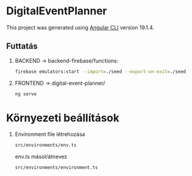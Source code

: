 # DigitalEventPlanner

This project was generated using [Angular CLI](https://github.com/angular/angular-cli) version 19.1.4.

## Futtatás
   1. BACKEND -> backend-firebase/functions:
      ```bash
      firebase emulators:start --import=./seed --export-on-exit=./seed
      ```

   2. FRONTEND -> digital-event-planner/
      ```bash
      ng serve
      ```


# Környezeti beállítások

1. Environment file létrehozása
   ```bash
   src/environments/env.ts
   ```
   env.ts másol/átnevez
   ```bash
   src/environments/environment.ts
   ```